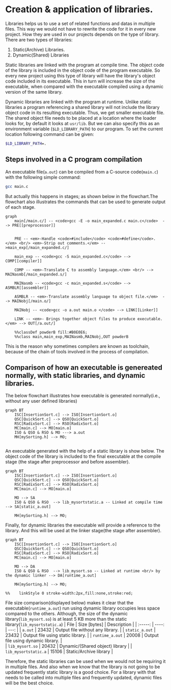 # Creation & application of libraries.
Libraries helps us to use a set of related functions and datas in multiple files. This way we would not have to rewrite the code for it in every new project. How they are used in our projects depends on the type of library. There are two types of libraries:
1. Static(Archive) Libraries.
2. Dynamic(Shared) Libraries 

Static libraries are linked with the program at compile time. The object code of the library is included in the object code of the program executable. So every new project using this type of library will have the library's object code included in its executable. This in turn will increase the size of the executable, when compared with the executable compiled using a dynamic version of the same library.

Dynamic libraries are linked with the program at runtime. Unlike static libraries a program referencing a shared library will not include the library object code in its resulting executable. Thus, we get smaller executable file. The shared object file needs to be placed at a location where the loader looks for, by default it looks at `usr/lib`. But we can also specify this as an environment variable (`$LD_LIBRARY_PATH`) to our program. To set the current location following command can be given:   
```bash
$LD_LIBRARY_PATH=.
```

## Steps involved in a C program compilation 
An executable file(`a.out`) can be compiled from a C-source code(`main.c`) with the following simple command:
```bash
gcc main.c
```
But actually this happens in stages; as shown below in the flowchart.The flowchart also illustrates the commands that can be used to generate output of each stage.
```mermaid
graph 
    main[/main.c/] -- <code>gcc -E -o main_expanded.c main.c</code>  --> PRE[[preprocessor]]


    PRE -- <em>-Handle <code>#include</code> <code>#define</code>.</em> <br/> <em>-Strip out comments.</em> -->main_exp[/main_expanded.c/]

    main_exp -- <code>gcc -S main_expanded.c</code> --> COMP[[compiler]]

    COMP -- <em>-Translate C to assembly language.</em> <br/> --> MAINasmb[/main_expanded.s/]

    MAINasmb -- <code>gcc -c main_expanded.s</code> --> ASMBLR[[assembler]]

    ASMBLR -- <em>-Translate assembly language to object file.</em>  --> MAINobj[/main.o/]

    MAINobj -- <code>gcc -o a.out main.o </code> --> LINK[[Linker]]

    LINK -- <em>- Brings together object files to produce executable.</em> --> OUT[/a.out/]

    %%classDef powderB fill:#B0E0E6;
    %%class main,main_exp,MAINasmb,MAINobj,OUT powderB

```
 This is the reason why sometimes compilers are known as toolchain, because of the chain of tools involved in the process of compilation. 
## Comparison of how an executable is genereated normally, with static libraries, and dynamic libraries.

The below flowchart illustrates how executable is generated normally(i.e., without any user defined libraries)
```mermaid
graph BT
    ISC[InsertionSort.c] --> ISO[InsertionSort.o]
    QSC[QuickSort.c] --> QSO[QuickSort.o]
    RSC[RadixSort.c] --> RSO[RadixSort.o]
    MC[main.c] --> MO[main.o]
    ISO & QSO & RSO & MO ---> a.out
    MH[mySorting.h] --> MO;
    

```
An executable generated with the help of a static library is show below. The object code of the library is included to the final executable at the compile stage (the stage after preprocessor and before assembler).
```mermaid
graph BT
    ISC[InsertionSort.c] --> ISO[InsertionSort.o]
    QSC[QuickSort.c] --> QSO[QuickSort.o]
    RSC[RadixSort.c] --> RSO[RadixSort.o]
    MC[main.c] --> MO[main.o]

    MO --> SA
    ISO & QSO & RSO  --> lib_mysortstatic.a -- Linked at compile time --> SA[static_a.out]
    
    MH[mySorting.h] --> MO;
```
Finally, for dynamic libraries the executable will provide a reference to the library. And this will be used at the linker stage(the stage after assembler).
```mermaid
graph BT
    ISC[InsertionSort.c] --> ISO[InsertionSort.o]
    QSC[QuickSort.c] --> QSO[QuickSort.o]
    RSC[RadixSort.c] --> RSO[RadixSort.o]
    MC[main.c] --> MO[main.o]

    MO --> DA
    ISO & QSO & RSO  --> lib_mysort.so -- Linked at runtime <br/> by the dynamic linker --> DA[runtime_a.out]

    MH[mySorting.h] --> MO;

%%    linkStyle 0 stroke-width:2px,fill:none,stroke:red;
```
File size comparison(displayed below) makes it clear that the executable(`runtime_a.out`) run using dynamic library occupies less space compared to the others. Although, the size of the dynamic library(`lib_mysort.so`) is at least 5 KB more than the static library(`lib_mysortstatic.a`) 
| File | Size [bytes] | Description |
| :-----: | ----: | ---: |
| `a.out` | 23432 | Output file without any library. |
| `static_a.out` | 23432 | Output file using static library. |
| `runtime_a.out` | 20008 | Output file using dynamic library. |  
| `lib_mysort.so` | 20432 | Dynamic/(Shared object) library |
| `lib_mysortstatic.a` | 15106 | Static/Archive library |


Therefore, the static libraries can be used when we would not be requiring it in multiple files. And also when we know that the library is not going to be updated frequently static library is a good choice. For a library with that needs to be called into multiple files and frequently updated, dynamic files will be the best choice. 